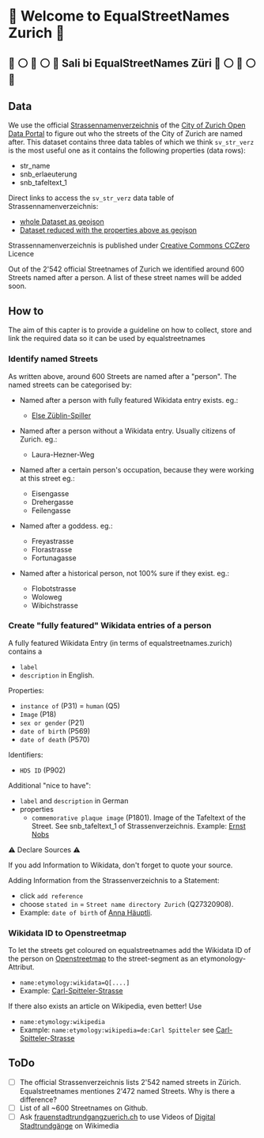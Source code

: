 # :blue_heart: Welcome to EqualStreetNames Zurich :blue_heart:
## :blue_heart: :white_circle: :blue_heart: :white_circle: :blue_heart: Sali bi EqualStreetNames Züri :blue_heart: :white_circle: :blue_heart: :white_circle: :blue_heart:

## Data
We use the official [Strassennamenverzeichnis](https://data.stadt-zuerich.ch/dataset/geo_strassennamenverzeichnis) of the [City of Zurich Open Data Portal](https://www.stadt-zuerich.ch/opendata) to figure out who the streets of the City of Zurich are named after.
This dataset contains three data tables of which we think `sv_str_verz` is the most useful one as it contains the following properties (data rows):
- str_name
- snb_erlaeuterung
- snb_tafeltext_1

Direct links to access the `sv_str_verz` data table of Strassennamenverzeichnis:
- [whole Dataset as geojson](https://www.ogd.stadt-zuerich.ch/wfs/geoportal/Strassennamenverzeichnis?service=WFS&version=1.1.0&request=GetFeature&outputFormat=GeoJSON&typename=sv_str_verz)
- [Dataset reduced with the properties above as geojson](https://www.ogd.stadt-zuerich.ch/wfs/geoportal/Strassennamenverzeichnis?service=WFS&version=1.1.0&request=GetFeature&outputFormat=GeoJSON&typename=sv_str_verz&propertyname=str_name,snb_erlaeuterung,snb_tafeltext_1)

Strassennamenverzeichnis is published under [Creative Commons CCZero](https://opendefinition.org/licenses/cc-zero/) Licence


Out of the 2'542 official Streetnames of Zurich we identified around 600 Streets named after a person. A list of these street names will be added soon.


## How to
The aim of this capter is to provide a guideline on how to collect, store and link the required data so it can be used by equalstreetnames

### Identify named Streets
As written above, around 600 Streets are named after a "person". The named streets can be categorised by:
* Named after a person with fully featured Wikidata entry exists. eg.:
  * [Else Züblin-Spiller](https://www.wikidata.org/wiki/Q1333744)

* Named after a person without a Wikidata entry. Usually citizens of Zurich. eg.:
  * Laura-Hezner-Weg
* Named after a certain person's occupation, because they were working at this street eg.:
  * Eisengasse
  * Drehergasse
  * Feilengasse
* Named after a goddess. eg.:
  * Freyastrasse
  * Florastrasse
  * Fortunagasse
* Named after a historical person, not 100% sure if they exist. eg.:
  * Flobotstrasse
  * Woloweg
  * Wibichstrasse


### Create "fully featured" Wikidata entries of a person
A fully featured Wikidata Entry (in terms of equalstreetnames.zurich) contains a 
* ```label```
* ```description```
in English.

Properties:
* ```instance of``` (P31) = ```human``` (Q5)
* ```Image``` (P18)
* ```sex or gender``` (P21)
* ```date of birth``` (P569)
* ```date of death``` (P570)

Identifiers:
* ```HDS ID``` (P902)

Additional "nice to have":
* ```label``` and ```description``` in German
* properties
  * ```commemorative plaque image``` (P1801). Image of the Tafeltext of the Street. See snb_tafeltext_1 of Strassenverzeichnis. Example: [Ernst Nobs](https://www.wikidata.org/wiki/Q115561)

:warning: Declare Sources :warning:

If you add Information to Wikidata, don't forget to quote your source.

Adding Information from the Strassenverzeichnis to a Statement:
* click ```add reference``` 
* choose ```stated in``` = ```Street name directory Zurich``` (Q27320908).
* Example: ```date of birth``` of [Anna Häuptli](https://www.wikidata.org/wiki/Q27323074).

### Wikidata ID to Openstreetmap
To let the streets get coloured on equalstreetnames add the Wikidata ID of the person on [Openstreetmap](https://www.openstreetmap.org/) to the street-segment as an etymonology-Attribut.
* ```name:etymology:wikidata=Q[....]``` 
* Example: [Carl-Spitteler-Strasse](https://www.openstreetmap.org/way/15273002)

If there also exists an article on Wikipedia, even better! Use
* ```name:etymology:wikipedia```
* Example: ```name:etymology:wikipedia=de:Carl Spitteler``` see [Carl-Spitteler-Strasse](https://www.openstreetmap.org/way/15273002)


## ToDo
- [ ] The official Strassenverzeichnis lists 2'542 named streets in Zürich. Equalstreetnames mentiones 2'472 named Streets. Why is there a difference?
- [ ] List of all ~600 Streetnames on Github.
- [ ] Ask [frauenstadtrundgangzuerich.ch](www.frauenstadtrundgangzuerich.ch) to use Videos of [Digital Stadtrundgänge](https://www.frauenstadtrundgangzuerich.ch/digitale-rundg%C3%A4nge) on Wikimedia
